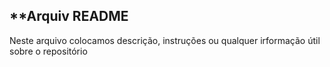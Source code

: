 ## **Arquiv README

Neste arquivo colocamos descrição, instruções ou qualquer 
irformação útil sobre o repositório